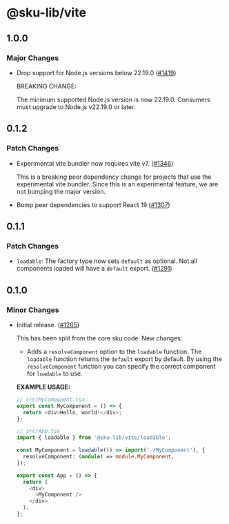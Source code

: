 # @sku-lib/vite

## 1.0.0

### Major Changes

- Drop support for Node.js versions below 22.19.0 ([#1419](https://github.com/seek-oss/sku/pull/1419))

  BREAKING CHANGE:

  The minimum supported Node.js version is now 22.19.0. Consumers must upgrade to Node.js v22.19.0 or later.

## 0.1.2

### Patch Changes

- Experimental vite bundler now requires vite v7. ([#1346](https://github.com/seek-oss/sku/pull/1346))

  This is a breaking peer dependency change for projects that use the experimental vite bundler. Since this is an experimental feature, we are not bumping the major version.

- Bump peer dependencies to support React 19 ([#1307](https://github.com/seek-oss/sku/pull/1307))

## 0.1.1

### Patch Changes

- `loadable`: The factory type now sets `default` as optional. Not all components loaded will have a `default` export. ([#1291](https://github.com/seek-oss/sku/pull/1291))

## 0.1.0

### Minor Changes

- Initial release. ([#1265](https://github.com/seek-oss/sku/pull/1265))

  This has been split from the core sku code. New changes:
  - Adds a `resolveComponent` option to the `loadable` function. The `loadable` function returns the `default` export by default. By using the `resolveComponent` function you can specify the correct component for `loadable` to use.

  **EXAMPLE USAGE:**

  ```typescript
  // src/MyComponent.tsx
  export const MyComponent = () => {
    return <div>Hello, world!</div>;
  };

  // src/App.tsx
  import { loadable } from '@sku-lib/vite/loadable';

  const MyComponent = loadable(() => import('./MyComponent'), {
    resolveComponent: (module) => module.MyComponent,
  });

  export const App = () => {
    return (
      <div>
        <MyComponent />
      </div>
    );
  };
  ```
